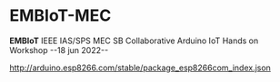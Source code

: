 # EMBIoT-MEC
**EMBIoT**  IEEE IAS/SPS  MEC SB Collaborative Arduino IoT  Hands on Workshop  --18 jun 2022-- 


http://arduino.esp8266.com/stable/package_esp8266com_index.json
